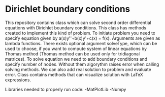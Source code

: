 # Dirichlet boundary conditions
This repository contains class which can solve second order differential equations with Dirichlet boundary conditions. This class has methods created to implement this kind of problem. To initiate problem you need to specify equation given by a(x)y''+b(x)y'+c(x) = f(x). Arguments are given as lambda functions. There exists optional argument solveType, which can be used to choose, if you want to compute system of linear equations by Thomas method (Thomas method can be used only for tridiagonal matrices). To solve equation we need to add boundary conditions and specify number of nodes. Without them algorythm raises error when calling solving methods. We can also add real solution to problem and evaluate error. Class contains methods that can visualize solution with LaTeX expressions.

Libraries needed to properly run code: -MatPlotLib -Numpy
